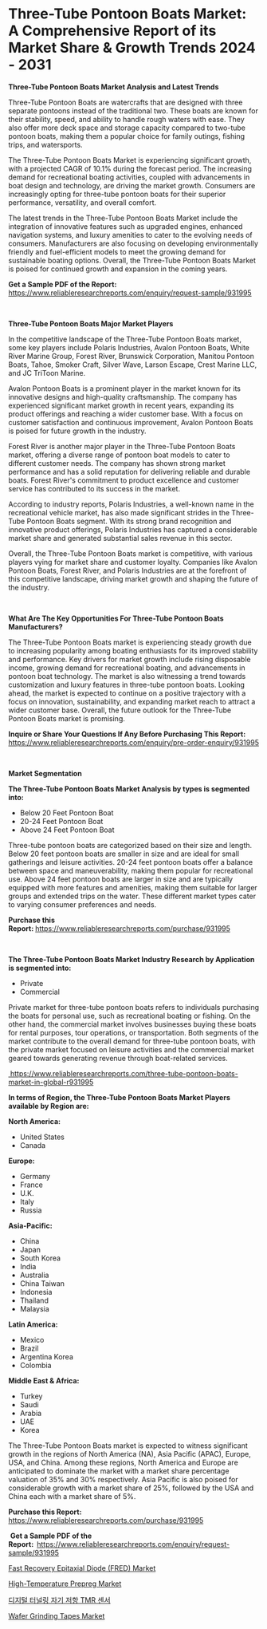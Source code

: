 <p><h1>Three-Tube Pontoon Boats Market: A Comprehensive Report of its Market Share & Growth Trends 2024 - 2031</h1></p><p><strong>Three-Tube Pontoon Boats Market Analysis and Latest Trends</strong></p>
<p><p>Three-Tube Pontoon Boats are watercrafts that are designed with three separate pontoons instead of the traditional two. These boats are known for their stability, speed, and ability to handle rough waters with ease. They also offer more deck space and storage capacity compared to two-tube pontoon boats, making them a popular choice for family outings, fishing trips, and watersports.</p><p>The Three-Tube Pontoon Boats Market is experiencing significant growth, with a projected CAGR of 10.1% during the forecast period. The increasing demand for recreational boating activities, coupled with advancements in boat design and technology, are driving the market growth. Consumers are increasingly opting for three-tube pontoon boats for their superior performance, versatility, and overall comfort.</p><p>The latest trends in the Three-Tube Pontoon Boats Market include the integration of innovative features such as upgraded engines, enhanced navigation systems, and luxury amenities to cater to the evolving needs of consumers. Manufacturers are also focusing on developing environmentally friendly and fuel-efficient models to meet the growing demand for sustainable boating options. Overall, the Three-Tube Pontoon Boats Market is poised for continued growth and expansion in the coming years.</p></p>
<p><strong>Get a Sample PDF of the Report:&nbsp;</strong> <a href="https://www.reliableresearchreports.com/enquiry/request-sample/931995">https://www.reliableresearchreports.com/enquiry/request-sample/931995</a></p>
<p>&nbsp;</p>
<p><strong>Three-Tube Pontoon Boats Major Market Players</strong></p>
<p><p>In the competitive landscape of the Three-Tube Pontoon Boats market, some key players include Polaris Industries, Avalon Pontoon Boats, White River Marine Group, Forest River, Brunswick Corporation, Manitou Pontoon Boats, Tahoe, Smoker Craft, Silver Wave, Larson Escape, Crest Marine LLC, and JC TriToon Marine.</p><p>Avalon Pontoon Boats is a prominent player in the market known for its innovative designs and high-quality craftsmanship. The company has experienced significant market growth in recent years, expanding its product offerings and reaching a wider customer base. With a focus on customer satisfaction and continuous improvement, Avalon Pontoon Boats is poised for future growth in the industry.</p><p>Forest River is another major player in the Three-Tube Pontoon Boats market, offering a diverse range of pontoon boat models to cater to different customer needs. The company has shown strong market performance and has a solid reputation for delivering reliable and durable boats. Forest River's commitment to product excellence and customer service has contributed to its success in the market.</p><p>According to industry reports, Polaris Industries, a well-known name in the recreational vehicle market, has also made significant strides in the Three-Tube Pontoon Boats segment. With its strong brand recognition and innovative product offerings, Polaris Industries has captured a considerable market share and generated substantial sales revenue in this sector.</p><p>Overall, the Three-Tube Pontoon Boats market is competitive, with various players vying for market share and customer loyalty. Companies like Avalon Pontoon Boats, Forest River, and Polaris Industries are at the forefront of this competitive landscape, driving market growth and shaping the future of the industry.</p></p>
<p>&nbsp;</p>
<p><strong>What Are The Key Opportunities For Three-Tube Pontoon Boats Manufacturers?</strong></p>
<p><p>The Three-Tube Pontoon Boats market is experiencing steady growth due to increasing popularity among boating enthusiasts for its improved stability and performance. Key drivers for market growth include rising disposable income, growing demand for recreational boating, and advancements in pontoon boat technology. The market is also witnessing a trend towards customization and luxury features in three-tube pontoon boats. Looking ahead, the market is expected to continue on a positive trajectory with a focus on innovation, sustainability, and expanding market reach to attract a wider customer base. Overall, the future outlook for the Three-Tube Pontoon Boats market is promising.</p></p>
<p><strong>Inquire or Share Your Questions If Any Before Purchasing This Report:</strong> <a href="https://www.reliableresearchreports.com/enquiry/pre-order-enquiry/931995">https://www.reliableresearchreports.com/enquiry/pre-order-enquiry/931995</a></p>
<p>&nbsp;</p>
<p><strong>Market Segmentation</strong></p>
<p><strong>The Three-Tube Pontoon Boats Market Analysis by types is segmented into:</strong></p>
<p><ul><li>Below 20 Feet Pontoon Boat</li><li>20-24 Feet Pontoon Boat</li><li>Above 24 Feet Pontoon Boat</li></ul></p>
<p><p>Three-tube pontoon boats are categorized based on their size and length. Below 20 feet pontoon boats are smaller in size and are ideal for small gatherings and leisure activities. 20-24 feet pontoon boats offer a balance between space and maneuverability, making them popular for recreational use. Above 24 feet pontoon boats are larger in size and are typically equipped with more features and amenities, making them suitable for larger groups and extended trips on the water. These different market types cater to varying consumer preferences and needs.</p></p>
<p><strong>Purchase this Report:&nbsp;</strong><a href="https://www.reliableresearchreports.com/purchase/931995">https://www.reliableresearchreports.com/purchase/931995</a></p>
<p>&nbsp;</p>
<p><strong>The Three-Tube Pontoon Boats Market Industry Research by Application is segmented into:</strong></p>
<p><ul><li>Private</li><li>Commercial</li></ul></p>
<p><p>Private market for three-tube pontoon boats refers to individuals purchasing the boats for personal use, such as recreational boating or fishing. On the other hand, the commercial market involves businesses buying these boats for rental purposes, tour operations, or transportation. Both segments of the market contribute to the overall demand for three-tube pontoon boats, with the private market focused on leisure activities and the commercial market geared towards generating revenue through boat-related services.</p></p>
<p><a href="https://www.reliableresearchreports.com/three-tube-pontoon-boats-market-in-global-r931995">&nbsp;https://www.reliableresearchreports.com/three-tube-pontoon-boats-market-in-global-r931995</a></p>
<p><strong>In terms of Region, the Three-Tube Pontoon Boats Market Players available by Region are:</strong></p>
<p>
    <p> <strong> North America: </strong>
        <ul>
            <li>United States</li>
            <li>Canada</li>
        </ul>
        </p> 
    <p> <strong> Europe: </strong>
        <ul>
            <li>Germany</li>
            <li>France</li>
            <li>U.K.</li>
            <li>Italy</li>
            <li>Russia</li>
        </ul>
        </p> 
    <p> <strong> Asia-Pacific: </strong>
        <ul>
            <li>China</li>
            <li>Japan</li>
            <li>South Korea</li>
            <li>India</li>
            <li>Australia</li>
            <li>China Taiwan</li>
            <li>Indonesia</li>
            <li>Thailand</li>
            <li>Malaysia</li>
        </ul>
        </p> 
    <p> <strong> Latin America: </strong>
        <ul>
            <li>Mexico</li>
            <li>Brazil</li>
            <li>Argentina Korea</li>
            <li>Colombia</li>
        </ul>
        </p> 
    <p> <strong> Middle East & Africa: </strong>
        <ul>
            <li>Turkey</li>
            <li>Saudi</li>
            <li>Arabia</li>
            <li>UAE</li>
            <li>Korea</li>
        </ul>
    </p>
    </p>
<p><p>The Three-Tube Pontoon Boats market is expected to witness significant growth in the regions of North America (NA), Asia Pacific (APAC), Europe, USA, and China. Among these regions, North America and Europe are anticipated to dominate the market with a market share percentage valuation of 35% and 30% respectively. Asia Pacific is also poised for considerable growth with a market share of 25%, followed by the USA and China each with a market share of 5%.</p></p>
<p><strong>Purchase this Report: </strong><a href="https://www.reliableresearchreports.com/purchase/931995">https://www.reliableresearchreports.com/purchase/931995</a></p>
<p>&nbsp;<strong>Get a Sample PDF of the Report:&nbsp;&nbsp;</strong><a href="https://www.reliableresearchreports.com/enquiry/request-sample/931995">https://www.reliableresearchreports.com/enquiry/request-sample/931995</a></p>
<p><strong></strong></p>
<p><p><a href="https://www.linkedin.com/pulse/fast-recovery-epitaxial-diode-fred-market-trends-focusing-lbiqe?trackingId=3A6ytOl0vxOmSHsUuIyopg%3D%3D">Fast Recovery Epitaxial Diode (FRED) Market</a></p><p><a href="https://github.com/sofayahoo2023/Market-Research-Report-List-5/blob/main/high-temperature-prepreg-market.md">High-Temperature Prepreg Market</a></p><p><a href="https://github.com/vss5505pa7z1p/Market-Research-Report-List-3/blob/main/6380671124161.md">디지털 터널링 자기 저항 TMR 센서</a></p><p><a href="https://www.linkedin.com/pulse/global-wafer-grinding-tapes-industry-types-applications-mtrzc?trackingId=Afs%2BVHgutwNlbOfoKvK1pw%3D%3D">Wafer Grinding Tapes Market</a></p></p>